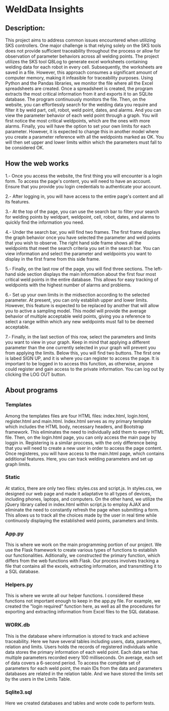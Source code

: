 # WeldData Insights
## Description:

This project aims to address common issues encountered when utilizing SKS controllers. One major challenge is that relying solely on the SKS tools does not provide sufficient traceability throughout the process or allow for observation of parameter behaviors across all welding points.
The project utilizes the SKS tool Q8Log to generate excel worksheets containing welding data for each robot in every cell. Subsequently, the worksheets are saved in a file. However, this approach consumes a significant amount of computer memory, making it infeasible for traceability purposes. Using Python and the Pandas libraries, we monitor the file where all the Excel spreadsheets are created. Once a spreadsheet is created, the program extracts the most critical information from it and exports it to an SQLite database. The program continuously monitors the file. Then, on the website, you can effortlessly search for the welding data you require and filter it by weld part, cell, robot, weld point, dates, and alarms. And you can view the parameter behavior of each weld point through a graph.
You will first notice the most critical weldpoints, which are the ones with more alarms. Finally, you will have the option to set your own limits for each parameter. However, it is expected to change this in another model where you create a parameter reference with all the weldpoints marked as OK. You will then set upper and lower limits within which the parameters must fall to be considered OK.

## How the web works

1.- Once you access the website, the first thing you will encounter is a login form. To access the page's content, you will need to have an account. Ensure that you provide you login credentials to authenticate your account.

2.- After logging in, you will have access to the entire page's content and all its features.

3.- At the top of the page, you can use the search bar to filter your search for welding points by weldpart, weldpoint, cell, robot, dates, and alarms to quickly find the information you need.

4.- Under the search bar, you will find two frames. The first frame displays the graph behavior once you have selected the parameter and weld points that you wish to observe. The right hand side frame shows all the weldpoints that meet the search criteria you set in the search bar. You can view information and select the parameter and weldpoints you want to display in the first frame from this side frame.

5.- Finally, on the last row of the page, you will find three sections. The left-hand side section displays the main information about the first four most critical weld points in the entire database. This allows for easy tracking of weldpoints with the highest number of alarms and problems.

6.- Set up your own limits in the midsection according to the selected parameter. At present, you can only establish upper and lower limits. However, this feature is expected to be replaced by another that will allow you to active a sampling model. This model will provide the average behavior of multiple acceptable weld points, giving you a reference to select a range within which any new weldpoints must fall to be deemed acceptable.

7.- Finally, in the last section of this row, select the parameters and limits you want to view in your graph. Keep in mind that applying a different parameter than the one currently selected in your graph will prevent you from applying the limits. Below this, you will find two buttons. The first one is labed SIGN UP, and it is where you can register to access the page. It is important to be logged in to access this function, as otherwise, anyone could register and gain access to the private information. You can log out by clicking the LOG OUT button.

## About programs 

### Templates 
Among the templates files are four HTML files: index.html, login.html, register.html and main.html. Index.html serves as my primary template which includes the HTML body, necessary headers, and Bootstrap framework. This eliminates the need to individually add them to every HTML file. Then, on the login.html page, you can only access the main page by loggin in. Registering is a similar proccess, with the only difference being that you will need to create a new user in order to access the page content. Once registeres, you will have access to the main.html page, which contains additional features. Here, you can track welding parameters and set up graph limits.

### Static
At statics, there are only two files: styles.css and script.js. In styles.css, we designed our web page and made it adaptative to all types of devices, including phones, laptops, and computers. On the other hand, we utilize the jQuery library called in index.html within script.js to employ AJAX and eliminate the need to constantly refresh the page when submitting a form. This allows us to track all the choices made by the user in real time while continuosly displaying the established weld points, parameters and limits.

### App.py
This is where we work on the main programming portion of our project. We use the Flask framework to create various types of functions to establish our functionalities. Aditionally, we constructed the primary function, which differs from the web functions with Flask. Our process involves tracking a file that contains all the excels, extracting information, and transmitting it to a SQL database.

### Helpers.py
This is where we wrote all our helper functions. I considered these functions not important enough to keep in the app.py file. For example, we created the "login required" function here, as well as all the procedures for exporting and extracting information from Excel files to the SQL database.

### WORK.db
This is the database where information is stored to track and achieve traceability.
Here we have several tables including users, data, parameters, relation and limits. Users holds the records of registered individuals while data stores the primary information of each weld point. Each data set has multiple parameters recorded every 100 milliseconds. On average, each set of data covers a 6-second period. To access the complete set of parameters for each weld point, the main IDs  from the data and parameters databases are related in the relation table.
And we have stored the limits set by the users in the Limits Table.

### Sqlite3.sql
Here we created databases and tables and wrote code to perform tests.
